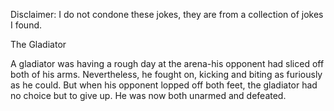 Disclaimer: I do not condone these jokes, they are from a collection of jokes I found.

The Gladiator

A gladiator was having a rough day at the arena-his opponent had sliced off both of his arms. Nevertheless, he fought on, kicking and biting as furiously as he could. But when his opponent lopped off both feet, the gladiator had no choice but to give up. He was now both unarmed and defeated.

